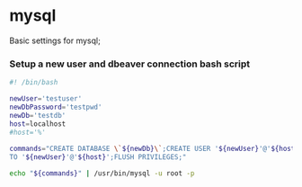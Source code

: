 # mysql
Basic settings for mysql;

### Setup a new user and dbeaver connection bash script
```sh
#! /bin/bash

newUser='testuser'
newDbPassword='testpwd'
newDb='testdb'
host=localhost
#host='%'
 
commands="CREATE DATABASE \`${newDb}\`;CREATE USER '${newUser}'@'${host}' IDENTIFIED BY '${newDbPassword}';GRANT USAGE ON *.* TO '${newUser}'@'${host}' IDENTIFIED BY '${newDbPassword}';GRANT ALL privileges ON \`${newDb}\`.*
TO '${newUser}'@'${host}';FLUSH PRIVILEGES;"

echo "${commands}" | /usr/bin/mysql -u root -p
```
